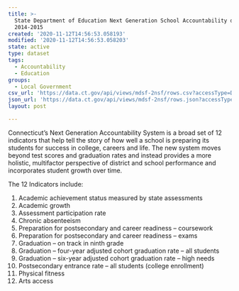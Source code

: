 ```yaml
---
title: >-
  State Department of Education Next Generation School Accountability data
  2014-2015
created: '2020-11-12T14:56:53.058193'
modified: '2020-11-12T14:56:53.058203'
state: active
type: dataset
tags:
  - Accountability
  - Education
groups:
  - Local Government
csv_url: 'https://data.ct.gov/api/views/mdsf-2nsf/rows.csv?accessType=DOWNLOAD'
json_url: 'https://data.ct.gov/api/views/mdsf-2nsf/rows.json?accessType=DOWNLOAD'
layout: post

---
```

Connecticut’s Next Generation Accountability System is a broad set of 12 indicators that help tell the story of how well a school is preparing its students for success in college, careers and life. The new system moves beyond test scores and graduation rates and instead provides a more holistic, multifactor perspective of district and school performance and incorporates student growth over time.

The 12 Indicators include:
1. Academic achievement status measured by state assessments
2. Academic growth
3. Assessment participation rate
4. Chronic absenteeism
5. Preparation for postsecondary and career readiness – coursework
6. Preparation for postsecondary and career readiness – exams
7. Graduation – on track in ninth grade
8. Graduation – four-year adjusted cohort graduation rate – all students
9. Graduation – six-year adjusted cohort graduation rate – high needs
10. Postsecondary entrance rate – all students (college enrollment)
11. Physical fitness
12. Arts access
